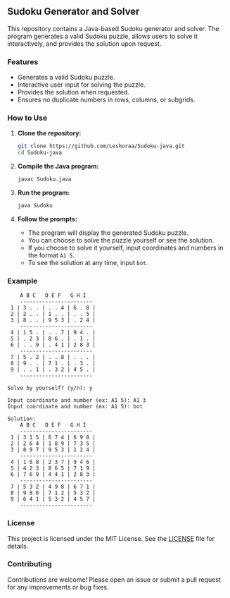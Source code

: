 ## Sudoku Generator and Solver

This repository contains a Java-based Sudoku generator and solver. The program generates a valid Sudoku puzzle, allows users to solve it interactively, and provides the solution upon request.

### Features
- Generates a valid Sudoku puzzle.
- Interactive user input for solving the puzzle.
- Provides the solution when requested.
- Ensures no duplicate numbers in rows, columns, or subgrids.

### How to Use
1. **Clone the repository:**
   ```bash
   git clone https://github.com/Leshoraa/Sudoku-java.git
   cd Sudoku-java
   ```

2. **Compile the Java program:**
   ```bash
   javac Sudoku.java
   ```

3. **Run the program:**
   ```bash
   java Sudoku
   ```

4. **Follow the prompts:**
   - The program will display the generated Sudoku puzzle.
   - You can choose to solve the puzzle yourself or see the solution.
   - If you choose to solve it yourself, input coordinates and numbers in the format `A1 5`.
   - To see the solution at any time, input `bot`.

### Example
```
    A B C   D E F   G H I 
    -----------------------
 1 | 3 . . | . . 4 | 6 . 8 |
 2 | 2 . . | 1 . . | . . 5 |
 3 | 8 . . | 9 5 3 | . 2 4 |
    -----------------------
 4 | 1 5 . | . . 7 | 9 4 . |
 5 | . 2 3 | 8 6 . | . 1 . |
 6 | . . 9 | . 4 1 | 2 8 3 |
    -----------------------
 7 | 5 . 2 | . . 8 | . . . |
 8 | 9 . . | 7 1 . | . 3 . |
 9 | . . 1 | . 3 2 | 4 5 . |
    -----------------------

Solve by yourself? (y/n): y

Input coordinate and number (ex: A1 5): A1 3
Input coordinate and number (ex: A1 5): bot

Solution:
    A B C   D E F   G H I 
    -----------------------
 1 | 3 1 5 | 6 7 4 | 6 9 8 |
 2 | 2 6 4 | 1 8 9 | 7 3 5 |
 3 | 8 9 7 | 9 5 3 | 1 2 4 |
    -----------------------
 4 | 1 5 8 | 2 3 7 | 9 4 6 |
 5 | 4 2 3 | 8 6 5 | 7 1 9 |
 6 | 7 6 9 | 4 4 1 | 2 8 3 |
    -----------------------
 7 | 5 3 2 | 4 9 8 | 6 7 1 |
 8 | 9 8 6 | 7 1 2 | 5 3 2 |
 9 | 6 4 1 | 5 3 2 | 4 5 7 |
    -----------------------
```

### License
This project is licensed under the MIT License. See the [LICENSE](LICENSE) file for details.

### Contributing
Contributions are welcome! Please open an issue or submit a pull request for any improvements or bug fixes.
